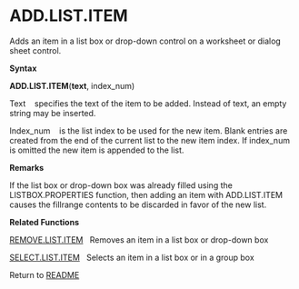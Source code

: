 # ADD.LIST.ITEM

Adds an item in a list box or drop-down control on a worksheet or dialog
sheet control.

**Syntax**

**ADD.LIST.ITEM**(**text**, index\_num)

Text&nbsp;&nbsp;&nbsp;&nbsp;specifies the text of the item to be added.
Instead of text, an empty string may be inserted.

Index\_num&nbsp;&nbsp;&nbsp;&nbsp;is the list index to be used for the
new item. Blank entries are created from the end of the current list to
the new item index. If index\_num is omitted the new item is appended to
the list.

**Remarks**

If the list box or drop-down box was already filled using the
LISTBOX.PROPERTIES function, then adding an item with ADD.LIST.ITEM
causes the fillrange contents to be discarded in favor of the new list.

**Related Functions**

[REMOVE.LIST.ITEM](REMOVE.LIST.ITEM.md)&nbsp;&nbsp;&nbsp;Removes an item in a list box or
drop-down box

[SELECT.LIST.ITEM](SELECT.LIST.ITEM.md)&nbsp;&nbsp;&nbsp;Selects an item in a list box or in a
group box



Return to [README](README.md)

